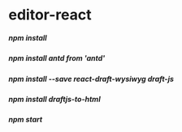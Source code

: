 # editor-react
#####  npm install 
#####  npm install antd from 'antd'
#####  npm install --save react-draft-wysiwyg draft-js
#####  npm install draftjs-to-html
#####  npm start
